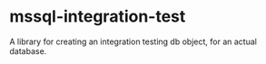 # mssql-integration-test
A library for creating an integration testing db object, for an actual database.
